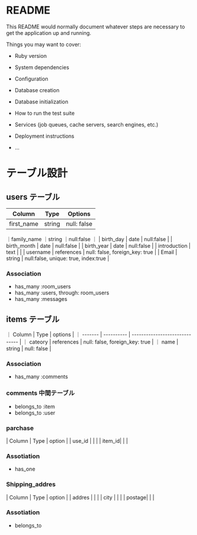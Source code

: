# README

This README would normally document whatever steps are necessary to get the
application up and running.

Things you may want to cover:

* Ruby version

* System dependencies

* Configuration

* Database creation

* Database initialization

* How to run the test suite

* Services (job queues, cache servers, search engines, etc.)

* Deployment instructions

* ...

	
# テーブル設計

## users テーブル


| Column        | Type        | Options                              |
| --------------| ------------| ------------------------------------ |
| first_name    | string      | null: false                          |
｜family_name   ｜string      ｜null:false                           ｜
| birth_day     | date        | null:false                           |
| birth_month   | date        | null:false                           |
| birth_year    | date        | null:false                           |
| introduction  | text        |                                      |
| username      | references  | null: false, foreign_key: true       |
| Email         | string      | null:false, unique: true, index:true |

### Association

- has_many :room_users
- has_many :users, through: room_users
- has_many :messages

## items テーブル

｜ Column  | Type       | options                        |
｜ ------- | ---------- | ------------------------------ |
｜ cateory | references | null: false, foreign_key: true |
｜ name    | string     | null: false                    |

### Association

- has_many :comments

### comments 中間テーブル

- belongs_to :item
- belongs_to :user

### parchase

| Column | Type        | option                         |
| use_id |             |                                |
| item_id|             |                                |


### Assotiation
- has_one

### Shipping_addres

| Column | Type       | option                          |
| addres |            |                                 |
| city   |            |                                 |
| postage|                   |                                 |

### Assotiation
- belongs_to